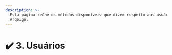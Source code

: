 ```yaml
---
description: >-
  Esta página reúne os métodos disponíveis que dizem respeito aos usuários da
  ArqSign.
---
```


# ✔️ 3. Usuários

